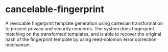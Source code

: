 # cancelable-fingerprint
A revocable fingerprint template generation using cartesian transformation to prevent privacy and security concerns. The system does fingerprint matching on the transformed templates, and is able to recover the original hash of the fingerprint template by using reed-solomon error correction mechanism.
